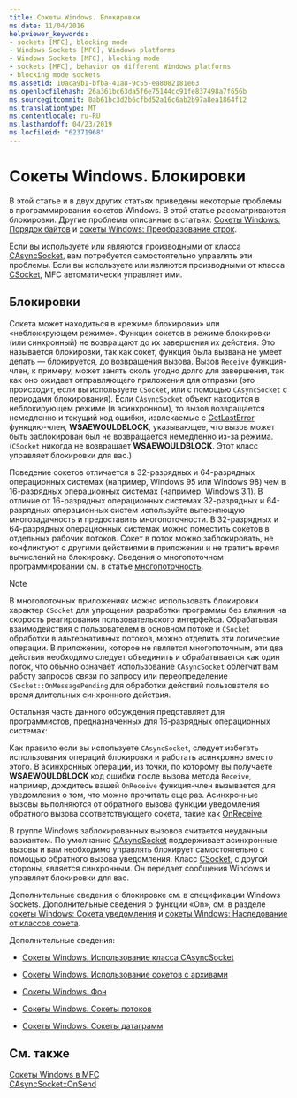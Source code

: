 ```yaml
---
title: Сокеты Windows. Блокировки
ms.date: 11/04/2016
helpviewer_keywords:
- sockets [MFC], blocking mode
- Windows Sockets [MFC], Windows platforms
- Windows Sockets [MFC], blocking mode
- sockets [MFC], behavior on different Windows platforms
- blocking mode sockets
ms.assetid: 10aca9b1-bfba-41a8-9c55-ea8082181e63
ms.openlocfilehash: 26a361bc63da5f6e75144cc91fe837498a7f656b
ms.sourcegitcommit: 0ab61bc3d2b6cfbd52a16c6ab2b97a8ea1864f12
ms.translationtype: MT
ms.contentlocale: ru-RU
ms.lasthandoff: 04/23/2019
ms.locfileid: "62371968"
---
```

# <a name="windows-sockets-blocking"></a>Сокеты Windows. Блокировки

В этой статье и в двух других статьях приведены некоторые проблемы в программировании сокетов Windows. В этой статье рассматриваются блокировки. Другие проблемы описанные в статьях: [Сокеты Windows. Порядок байтов](../mfc/windows-sockets-byte-ordering.md) и [сокеты Windows: Преобразование строк](../mfc/windows-sockets-converting-strings.md).

Если вы используете или являются производными от класса [CAsyncSocket](../mfc/reference/casyncsocket-class.md), вам потребуется самостоятельно управлять эти проблемы. Если вы используете или являются производными от класса [CSocket](../mfc/reference/csocket-class.md), MFC автоматически управляет ими.

## <a name="blocking"></a>Блокировки

Сокета может находиться в «режиме блокировки» или «неблокирующем режиме». Функции сокетов в режиме блокировки (или синхронный) не возвращают до их завершения их действия. Это называется блокировки, так как сокет, функция была вызвана не умеет делать — блокируется, до возвращения вызова. Вызов `Receive` функция-член, к примеру, может занять сколь угодно долго для завершения, так как оно ожидает отправляющего приложения для отправки (это происходит, если вы используете `CSocket`, или с помощью `CAsyncSocket` с периодами блокирования). Если `CAsyncSocket` объект находится в неблокирующем режиме (в асинхронном), то вызов возвращается немедленно и текущий код ошибки, извлекаемые с [GetLastError](../mfc/reference/casyncsocket-class.md#getlasterror) функцию-член, **WSAEWOULDBLOCK**, указывающее, что вызов может быть заблокирован был не возвращается немедленно из-за режима. (`CSocket` никогда не возвращает **WSAEWOULDBLOCK**. Этот класс управляет блокировки для вас.)

Поведение сокетов отличается в 32-разрядных и 64-разрядных операционных системах (например, Windows 95 или Windows 98) чем в 16-разрядных операционных системах (например, Windows 3.1). В отличие от 16-разрядных операционных системах 32-разрядных и 64-разрядных операционных систем используйте вытесняющую многозадачность и предоставить многопоточности. В 32-разрядных и 64-разрядных операционных системах можно поместить сокетов в отдельных рабочих потоков. Сокет в поток можно заблокировать, не конфликтуют с другими действиями в приложении и не тратить время вычислений на блокировку. Сведения о многопоточном программировании см. в статье [многопоточность](../parallel/multithreading-support-for-older-code-visual-cpp.md).

> [!NOTE]
>  В многопоточных приложениях можно использовать блокировки характер `CSocket` для упрощения разработки программы без влияния на скорость реагирования пользовательского интерфейса. Обрабатывая взаимодействия с пользователем в основном потоке и `CSocket` обработки в альтернативных потоков, можно отделить эти логические операции. В приложении, которое не является многопоточным, эти два действия необходимо следует объединить и обрабатывается как один поток, что обычно означает использование `CAsyncSocket` облегчит вам работу запросов связи по запросу или переопределение `CSocket::OnMessagePending` для обработки действий пользователя во время длительных синхронного действия.

Остальная часть данного обсуждения представляет для программистов, предназначенных для 16-разрядных операционных системах:

Как правило если вы используете `CAsyncSocket`, следует избегать использования операций блокировки и работать асинхронно вместо этого. В асинхронных операций, из точки, по которому вы получаете **WSAEWOULDBLOCK** код ошибки после вызова метода `Receive`, например, дождитесь вашей `OnReceive` функция-член вызывается для уведомления о том, что можно прочитать еще раз. Асинхронные вызовы выполняются от обратного вызова функции уведомления обратного вызова соответствующего сокета, такие как [OnReceive](../mfc/reference/casyncsocket-class.md#onreceive).

В группе Windows заблокированных вызовов считается неудачным вариантом. По умолчанию [CAsyncSocket](../mfc/reference/casyncsocket-class.md) поддерживает асинхронные вызовы и вам необходимо управлять блокирует самостоятельно с помощью обратного вызова уведомления. Класс [CSocket](../mfc/reference/csocket-class.md), с другой стороны, является синхронным. Он передает сообщения Windows и управляет блокировки для вас.

Дополнительные сведения о блокировке см. в спецификации Windows Sockets. Дополнительные сведения о функции «On», см. в разделе [сокеты Windows: Сокета уведомления](../mfc/windows-sockets-socket-notifications.md) и [сокеты Windows: Наследование от классов сокета](../mfc/windows-sockets-deriving-from-socket-classes.md).

Дополнительные сведения:

- [Сокеты Windows. Использование класса CAsyncSocket](../mfc/windows-sockets-using-class-casyncsocket.md)

- [Сокеты Windows. Использование сокетов с архивами](../mfc/windows-sockets-using-sockets-with-archives.md)

- [Сокеты Windows. Фон](../mfc/windows-sockets-background.md)

- [Сокеты Windows. Сокеты потоков](../mfc/windows-sockets-stream-sockets.md)

- [Сокеты Windows. Сокеты датаграмм](../mfc/windows-sockets-datagram-sockets.md)

## <a name="see-also"></a>См. также

[Сокеты Windows в MFC](../mfc/windows-sockets-in-mfc.md)<br/>
[CAsyncSocket::OnSend](../mfc/reference/casyncsocket-class.md#onsend)
